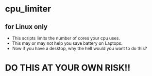 # cpu_limiter
## for Linux only
- This scripts limits the number of cores your cpu uses.
- This may or may not help you save battery on Laptops.
- Now if you have a desktop, why the hell would you want to do this?
# DO THIS AT YOUR OWN RISK!!

